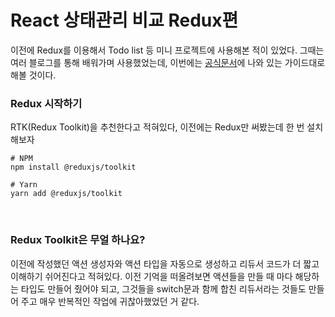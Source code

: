 # React 상태관리 비교 Redux편

이전에 Redux를 이용해서 Todo list 등 미니 프로젝트에 사용해본 적이 있었다.
그때는 여러 블로그를 통해 배워가며 사용했었는데, 이번에는 [공식문서](https://ko.redux.js.org/)에 나와 있는 가이드대로 해볼 것이다.
<br/>

### Redux 시작하기

RTK(Redux Toolkit)을 추천한다고 적혀있다, 이전에는 Redux만 써봤는데 한 번 설치해보자

```node
# NPM
npm install @reduxjs/toolkit

# Yarn
yarn add @reduxjs/toolkit
```

<br/>

### Redux Toolkit은 무얼 하나요?

이전에 작성했던 액션 생성자와 액션 타입을 자동으로 생성하고 리듀서 코드가 더 짧고 이해하기 쉬어진다고 적혀있다.
이전 기억을 떠올려보면 액션들을 만들 때 마다 해당하는 타입도 만들어 줬어야 되고, 그것들을 switch문과 함께 합친 리듀서라는 것들도 만들어 주고 매우 반복적인 작업에 귀찮아했었던 거 같다.
